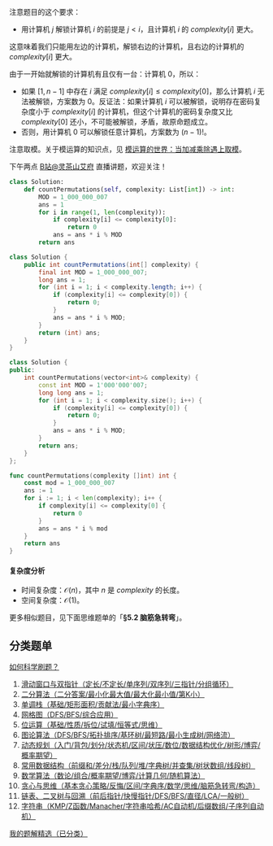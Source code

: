 注意题目的这个要求：

- 用计算机 $j$ 解锁计算机 $i$ 的前提是 $j<i$，且计算机 $i$ 的 $\textit{complexity}[i]$ 更大。

这意味着我们只能用左边的计算机，解锁右边的计算机，且右边的计算机的 $\textit{complexity}[i]$ 更大。

由于一开始就解锁的计算机有且仅有一台：计算机 $0$，所以：

- 如果 $[1,n-1]$ 中存在 $i$ 满足 $\textit{complexity}[i]\le \textit{complexity}[0]$，那么计算机 $i$ 无法被解锁，方案数为 $0$。反证法：如果计算机  $i$ 可以被解锁，说明存在密码复杂度小于 $\textit{complexity}[i]$ 的计算机，但这个计算机的密码复杂度又比 $\textit{complexity}[0]$ 还小，不可能被解锁，矛盾，故原命题成立。
- 否则，用计算机 $0$ 可以解锁任意计算机，方案数为 $(n-1)!$。

注意取模。关于模运算的知识点，见 [模运算的世界：当加减乘除遇上取模](https://leetcode.cn/circle/discuss/mDfnkW/)。

下午两点 [B站@灵茶山艾府](https://space.bilibili.com/206214) 直播讲题，欢迎关注！

```py [sol-Python3]
class Solution:
    def countPermutations(self, complexity: List[int]) -> int:
        MOD = 1_000_000_007
        ans = 1
        for i in range(1, len(complexity)):
            if complexity[i] <= complexity[0]:
                return 0
            ans = ans * i % MOD
        return ans
```

```java [sol-Java]
class Solution {
    public int countPermutations(int[] complexity) {
        final int MOD = 1_000_000_007;
        long ans = 1;
        for (int i = 1; i < complexity.length; i++) {
            if (complexity[i] <= complexity[0]) {
                return 0;
            }
            ans = ans * i % MOD;
        }
        return (int) ans;
    }
}
```

```cpp [sol-C++]
class Solution {
public:
    int countPermutations(vector<int>& complexity) {
        const int MOD = 1'000'000'007;
        long long ans = 1;
        for (int i = 1; i < complexity.size(); i++) {
            if (complexity[i] <= complexity[0]) {
                return 0;
            }
            ans = ans * i % MOD;
        }
        return ans;
    }
};
```

```go [sol-Go]
func countPermutations(complexity []int) int {
	const mod = 1_000_000_007
	ans := 1
	for i := 1; i < len(complexity); i++ {
		if complexity[i] <= complexity[0] {
			return 0
		}
		ans = ans * i % mod
	}
	return ans
}
```

#### 复杂度分析

- 时间复杂度：$\mathcal{O}(n)$，其中 $n$ 是 $\textit{complexity}$ 的长度。
- 空间复杂度：$\mathcal{O}(1)$。

更多相似题目，见下面思维题单的「**§5.2 脑筋急转弯**」。

## 分类题单

[如何科学刷题？](https://leetcode.cn/circle/discuss/RvFUtj/)

1. [滑动窗口与双指针（定长/不定长/单序列/双序列/三指针/分组循环）](https://leetcode.cn/circle/discuss/0viNMK/)
2. [二分算法（二分答案/最小化最大值/最大化最小值/第K小）](https://leetcode.cn/circle/discuss/SqopEo/)
3. [单调栈（基础/矩形面积/贡献法/最小字典序）](https://leetcode.cn/circle/discuss/9oZFK9/)
4. [网格图（DFS/BFS/综合应用）](https://leetcode.cn/circle/discuss/YiXPXW/)
5. [位运算（基础/性质/拆位/试填/恒等式/思维）](https://leetcode.cn/circle/discuss/dHn9Vk/)
6. [图论算法（DFS/BFS/拓扑排序/基环树/最短路/最小生成树/网络流）](https://leetcode.cn/circle/discuss/01LUak/)
7. [动态规划（入门/背包/划分/状态机/区间/状压/数位/数据结构优化/树形/博弈/概率期望）](https://leetcode.cn/circle/discuss/tXLS3i/)
8. [常用数据结构（前缀和/差分/栈/队列/堆/字典树/并查集/树状数组/线段树）](https://leetcode.cn/circle/discuss/mOr1u6/)
9. [数学算法（数论/组合/概率期望/博弈/计算几何/随机算法）](https://leetcode.cn/circle/discuss/IYT3ss/)
10. [贪心与思维（基本贪心策略/反悔/区间/字典序/数学/思维/脑筋急转弯/构造）](https://leetcode.cn/circle/discuss/g6KTKL/)
11. [链表、二叉树与回溯（前后指针/快慢指针/DFS/BFS/直径/LCA/一般树）](https://leetcode.cn/circle/discuss/K0n2gO/)
12. [字符串（KMP/Z函数/Manacher/字符串哈希/AC自动机/后缀数组/子序列自动机）](https://leetcode.cn/circle/discuss/SJFwQI/)

[我的题解精选（已分类）](https://github.com/EndlessCheng/codeforces-go/blob/master/leetcode/SOLUTIONS.md)
